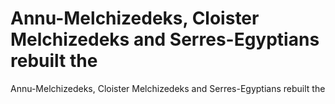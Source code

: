 # Annu-Melchizedeks, Cloister Melchizedeks and Serres-Egyptians rebuilt the

Annu-Melchizedeks, Cloister Melchizedeks and Serres-Egyptians rebuilt the